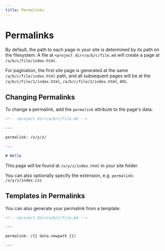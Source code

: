 ```yaml
---
title: Permalinks
---
```

# Permalinks

By default, the path to each page in your site is determined by its path on the filesystem.
A file at `<project dir>/a/b/c/file.md` will create a page at `/a/b/c/file/index.html`.

For pagination, the first site page is generated at the same `/a/b/c/file/index.html` path, 
and all subsequent pages will be at the `/a/b/c/file/1/index.html`, `/a/b/c/file/2/index.html`, etc.

## Changing Permalinks

To change a permalink, add the `permalink` attribute to the page's data:

``` markdown
<!-- <project dir>/a/b/c/file.md -->

---

permalink: /x/y/z/

---

# Hello
```

This page will be found at `/x/y/z/index.html` in your site folder.

You can also optionally specify the extension, e.g. `permalink: /x/y/z/index.css`

## Templates in Permalinks

You can also generate your permalink from a template:

``` markdown
<!-- <project dir>/a/b/c/file.md -->

---

permalink: /{{ data.newpath }}/

---
```